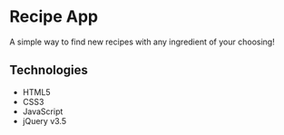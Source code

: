 # Recipe App
A simple way to find new recipes with any ingredient of your choosing!

## Technologies 
- HTML5
- CSS3
- JavaScript
- jQuery v3.5

